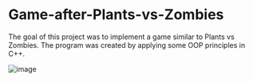 # Game-after-Plants-vs-Zombies
The goal of this project was to implement a game similar to Plants vs Zombies. The program was created by applying some OOP principles in C++.

![image](https://github.com/mihaidragos3010/Game-after-Plants-vs-Zombies/assets/80569918/7005ae09-0cb0-4c72-9be0-7eef9f824d2c)
